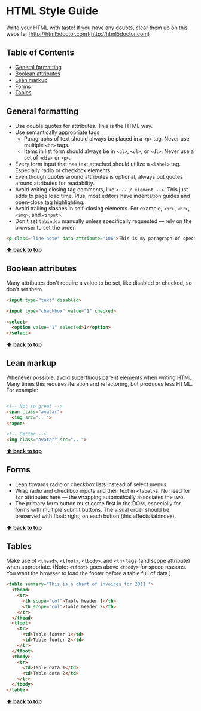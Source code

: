 # HTML Style Guide

Write your HTML with taste! If you have any doubts, clear them up on this website: [http://html5doctor.com](http://html5doctor.com)

## Table of Contents
- [General formatting](general-formatting)
- [Boolean attributes](boolean-attributes)
- [Lean markup](lean-markup)
- [Forms](forms)
- [Tables](tables)


## General formatting

- Use double quotes for attributes. This is the HTML way.
- Use semantically appropriate tags
  - Paragraphs of text should always be placed in a `<p>` tag. Never use multiple `<br>` tags.
  - Items in list form should always be in `<ul>`, `<ol>`, or `<dl>`. Never use a set of `<div>` or `<p>`.
- Every form input that has text attached should utilize a `<label>` tag. Especially radio or checkbox elements.
- Even though quotes around attributes is optional, always put quotes around attributes for readability.
- Avoid writing closing tag comments, like `<!-- /.element -->`. This just adds to page load time. Plus, most editors have indentation guides and open-close tag highlighting.
- Avoid trailing slashes in self-closing elements. For example, `<br>`, `<hr>`, `<img>`, and `<input>`.
- Don't set `tabindex` manually unless specifically requested — rely on the browser to set the order.

```html
<p class="line-note" data-attribute="106">This is my paragraph of special text.</p>
```

**[⬆ back to top](#table-of-contents)**

## Boolean attributes

Many attributes don't require a value to be set, like disabled or checked, so don't set them.

```html
<input type="text" disabled>

<input type="checkbox" value="1" checked>

<select>
  <option value="1" selected>1</option>
</select>
```

**[⬆ back to top](#table-of-contents)**

## Lean markup

Whenever possible, avoid superfluous parent elements when writing HTML. Many times this requires iteration and refactoring, but produces less HTML. For example:

```html

<!-- Not so great -->
<span class="avatar">
  <img src="...">
</span>

<!-- Better -->
<img class="avatar" src="...">

```

**[⬆ back to top](#table-of-contents)**

## Forms

  * Lean towards radio or checkbox lists instead of select menus.
  * Wrap radio and checkbox inputs and their text in `<label>`s. No need for `for` attributes here — the wrapping automatically associates the two.
  * The primary form button must come first in the DOM, especially for forms with multiple submit buttons. The visual order should be preserved with float: right; on each button (this affects tabindex).

**[⬆ back to top](#table-of-contents)**

## Tables

Make use of `<thead>`, `<tfoot>`, `<tbody>`, and `<th>` tags (and scope attribute) when appropriate. (Note: `<tfoot>` goes above `<tbody>` for speed reasons. You want the browser to load the footer before a table full of data.)

```html
<table summary="This is a chart of invoices for 2011.">
  <thead>
    <tr>
      <th scope="col">Table header 1</th>
      <th scope="col">Table header 2</th>
    </tr>
  </thead>
  <tfoot>
    <tr>
      <td>Table footer 1</td>
      <td>Table footer 2</td>
    </tr>
  </tfoot>
  <tbody>
    <tr>
      <td>Table data 1</td>
      <td>Table data 2</td>
    </tr>
  </tbody>
</table>
```

**[⬆ back to top](#table-of-contents)**
